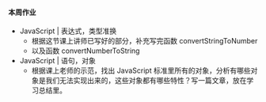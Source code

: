 #### 本周作业
* JavaScript | 表达式，类型准换
  * 根据这节课上讲师已写好的部分，补充写完函数 convertStringToNumber
  * 以及函数 convertNumberToString
* JavaScript | 语句，对象
  * 根据课上老师的示范，找出 JavaScript 标准里所有的对象，分析有哪些对象是我们无法实现出来的，这些对象都有哪些特性？写一篇文章，放在学习总结里。